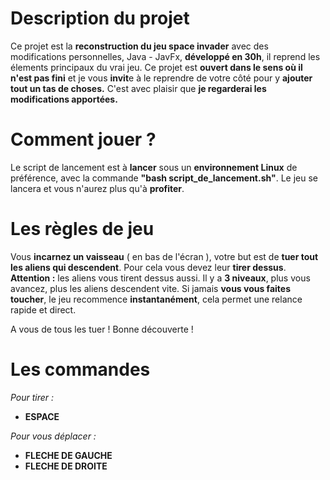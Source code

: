 # Description du projet
Ce projet est la **reconstruction du jeu space invader** avec des modifications personnelles, Java - JavFx, **développé en 30h**, il reprend les élements principaux du vrai jeu. 
Ce projet est **ouvert dans le sens où il n'est pas fini** et je vous **invit**e à le reprendre de votre côté pour y **ajouter tout un tas de choses.** C'est avec plaisir que **je regarderai les modifications apportées.** 

# Comment jouer ? 
Le script de lancement est à **lancer** sous un **environnement Linux** de préférence, avec la commande **"bash script_de_lancement.sh"**. Le jeu se lancera et vous n'aurez plus qu'à **profiter**.

# Les règles de jeu 
Vous **incarnez un vaisseau** ( en bas de l'écran ), votre but est de **tuer tout les aliens qui descendent**. Pour cela vous devez leur **tirer dessus**. 
**Attention :** les aliens vous tirent dessus aussi. 
Il y a **3 niveaux**, plus vous avancez, plus les aliens descendent vite. 
Si jamais **vous vous faites toucher**, le jeu recommence **instantanément**, cela permet une relance rapide et direct. 

A vous de tous les tuer ! Bonne découverte !

# Les commandes 
*Pour tirer :* 
  - **ESPACE** 
  
*Pour vous déplacer :* 
  - **FLECHE DE GAUCHE**
  - **FLECHE DE DROITE** 
